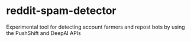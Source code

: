 # reddit-spam-detector
Experimental tool for detecting account farmers and repost bots by using the PushShift and DeepAI APIs
